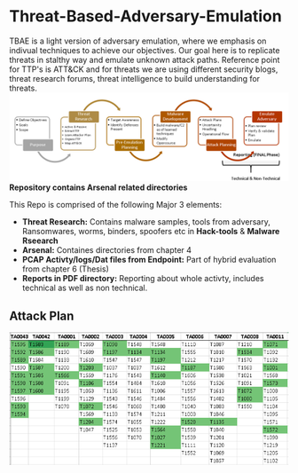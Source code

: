 # Threat-Based-Adversary-Emulation
TBAE is a light version of adversary emulation, where we emphasis on indivual techniques to achieve our objectives. Our goal here is to replicate threats in stalthy way and emulate unknown attack paths.
Reference point for TTP's is ATT&CK and for threats we are using different security blogs, threat research forums, threat intelligence to build understanding for threats.
![APPROACH](figures_files_ppt/approach.PNG)
**Repository contains Arsenal related directories**

This Repo is comprised of the following Major 3 elements:
- **Threat Research:** Contains malware samples, tools from adversary, Ransomwares, worms, binders, spoofers etc in **Hack-tools** & **Malware Rseearch**
- **Arsenal:** Containes directories from chapter 4
- **PCAP Activty/logs/Dat files from Endpoint:** Part of hybrid evaluation from chapter 6 (Thesis)
- **Reports in PDF directory:** Reporting about whole activty, includes technical as well as non technical.

## Attack Plan
![Plan](figures_files_ppt/attackplan.PNG)


